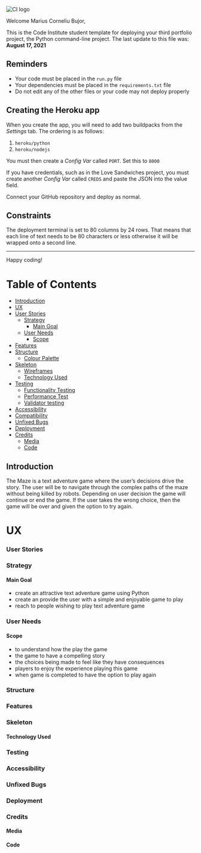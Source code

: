 ![CI logo](https://codeinstitute.s3.amazonaws.com/fullstack/ci_logo_small.png)

Welcome Marius Corneliu Bujor,

This is the Code Institute student template for deploying your third portfolio project, the Python command-line project. The last update to this file was: **August 17, 2021**

## Reminders

* Your code must be placed in the `run.py` file
* Your dependencies must be placed in the `requirements.txt` file
* Do not edit any of the other files or your code may not deploy properly

## Creating the Heroku app

When you create the app, you will need to add two buildpacks from the _Settings_ tab. The ordering is as follows:

1. `heroku/python`
2. `heroku/nodejs`

You must then create a _Config Var_ called `PORT`. Set this to `8000`

If you have credentials, such as in the Love Sandwiches project, you must create another _Config Var_ called `CREDS` and paste the JSON into the value field.

Connect your GitHub repository and deploy as normal.

## Constraints

The deployment terminal is set to 80 columns by 24 rows. That means that each line of text needs to be 80 characters or less otherwise it will be wrapped onto a second line.

-----
Happy coding!



# Table of Contents

  - [Introduction](#introduction)
  - [UX](#ux) 
  - [User Stories](#user-stories)
    - [Strategy](#strategy)
      - [Main Goal](#main-goal)
    - [User Needs](#user-needs)
      - [Scope](#scope)
  - [Features](#features)
  - [Structure](#structure)
      - [Colour Palette](#colour-palette)
  - [Skeleton](#skeleton)
      - [Wireframes](#wireframes)
    - [Technology Used](#technology-used)
  - [Testing](#testing)
    - [Functionality Testing](#functionality-testing)
    - [Performance Test](#performance-test)
    - [Validator testing](#validator-testing)
  - [Accessibility](#accessibility)
  - [Compatibility](#compatibility)
  - [Unfixed Bugs](#unfixed-bugs)
  - [Deployment](#deployment)
  - [Credits](#credits)
      - [Media](#media)
      - [Code](#code)
  
  ## Introduction
  
  The Maze is a text adventure game where the user’s decisions drive the story. 
  The user will be  to navigate through the complex paths of  the maze without being killed by robots. Depending on user decision the game will continue or end the game. If the user takes the wrong choice, then the game will be over and given the option to try again.

  # UX

  ### User Stories

  ### Strategy

   #### Main Goal
   - create an attractive text adventure game using Python
   - create an provide the user  with a simple and enjoyable game to play
   - reach to people wishing to play text adventure game
  ### User Needs
  #### Scope
  - to understand how the play the game 
  - the game to have a compelling story
  - the choices being made to feel like they have consequences
  - players to enjoy the experience playing this game
  - when game is completed to have the option to play again

### Structure
### Features
### Skeleton
#### Technology Used
### Testing
### Accessibility
### Unfixed Bugs
### Deployment
### Credits
#### Media
#### Code